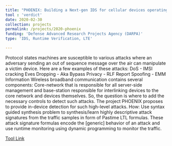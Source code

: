 ```yaml
---
title: "PHOENIX: Building a Next-gen IDS for cellular devices operating on 4G/LTE."
tool : 'verdict'
date: 2020-02-30 
collection: projects
permalink: /projects/2020-phoenix
funding: 'Defense Advanced Research Projects Agency (DARPA)'
type: 'IDS, Runtime Verification, LTE'

---
```

Protocol states machines are susceptible to various attacks where an adversary sending an out of sequence message over the air can manipulate a victim device.  Here are a few examples of these attacks: 
DoS - IMSI cracking 
Eves Dropping - Aka Bypass
Privacy - RLF Report
Spoofing - EMM Information
Wireless broadband communication contains several components:  Core-network that is responsible for all server-side management and base-station responsible for interlinking devices to the core network and devices themselves.  So, the question is where to add the necessary controls to detect such attacks.
The project PHOENIX proposes to provide in-device detection for such high-level attacks.
How: Use syntax guided synthesis problem to synthesis/learn highly descriptive attack signatures from the traffic samples in form of Pastime LTL formulas. These attack signature formulas encode the [generic] behavior of an attack and use runtime monitoring using dynamic programming to monitor the traffic.   

[Tool Link](https://github.com/CLC-UIowa/SySLite)